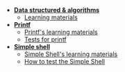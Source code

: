 * [**Data structured & algorithms**](/dsa/)
    <!-- * [Assessments](/dsa/assessments/)
    * [Resources](/dsa/resources/) -->
    * [Learning materials](/dsa/resources/resources.md)
    <!-- * [Solutions](/dsa/solutions/) -->
* [**Printf**](/printf/)
    * [Printf's learning materials](/printf/resources.md)
    * [Tests for printf](/printf/testing.md)
* [**Simple shell**](/simple-shell/)
    * [Simple Shell's learning materials](/simple-shell/learning-material.md)
    * [How to test the Simple Shell](/simple-shell/testing.md)
